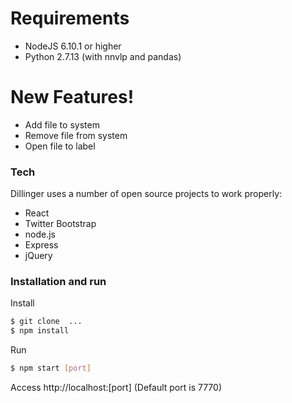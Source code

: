 # Requirements
- NodeJS 6.10.1 or higher
- Python 2.7.13 (with nnvlp and pandas)


# New Features!
- Add file to system
- Remove file from system
- Open file to label

### Tech

Dillinger uses a number of open source projects to work properly:

* React
* Twitter Bootstrap
* node.js
* Express
* jQuery

### Installation and run
Install
```sh
$ git clone  ...
$ npm install
```

Run

```sh
$ npm start [port]
```

Access http://localhost:[port]
(Default port is 7770)
